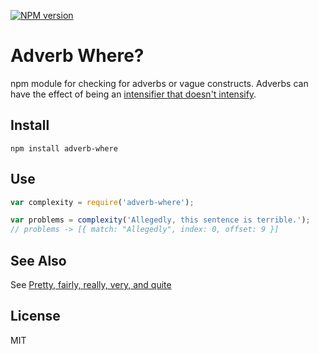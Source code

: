 [![NPM version](https://badge.fury.io/js/adverb-where.svg)](http://badge.fury.io/js/adverb-where)

# Adverb Where?

npm module for checking for adverbs or vague constructs. Adverbs can have the
effect of being an [intensifier that doesn't
intensify](http://grammar.ccc.commnet.edu/grammar/concise.htm#intensifiers).

## Install

```shell
npm install adverb-where
```

## Use

```javascript
var complexity = require('adverb-where');

var problems = complexity('Allegedly, this sentence is terrible.');
// problems -> [{ match: "Allegedly", index: 0, offset: 9 }]
```

## See Also

See [Pretty, fairly, really, very, and quite](http://www.learnersdictionary.com/qa/pretty-fairly-really-very-and-quite)

## License
MIT
